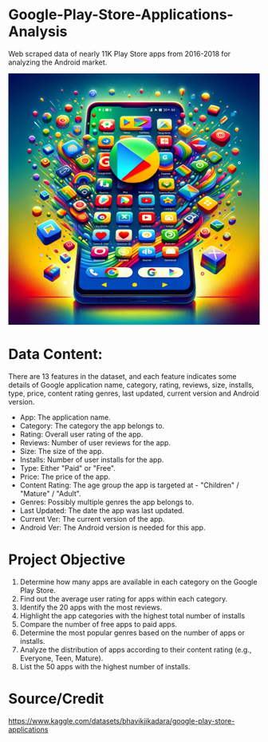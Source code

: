 # Google-Play-Store-Applications-Analysis
Web scraped data of nearly 11K Play Store apps from 2016-2018 for analyzing the Android market.

![](playstore.jpg)



# Data Content:

There are 13 features in the dataset, and each feature indicates some details of Google application name, category, rating, reviews, size, installs, type, price, content rating genres, last updated, current version and Android version.
- App: The application name.
- Category: The category the app belongs to.
- Rating: Overall user rating of the app.
- Reviews: Number of user reviews for the app.
- Size: The size of the app.
- Installs: Number of user installs for the app.
- Type: Either "Paid" or "Free".
- Price: The price of the app.
- Content Rating: The age group the app is targeted at - "Children" / "Mature" / "Adult".
- Genres: Possibly multiple genres the app belongs to.
- Last Updated: The date the app was last updated.
- Current Ver: The current version of the app.
- Android Ver: The Android version is needed for this app.

# Project Objective
1. Determine how many apps are available in each category on the Google Play Store.
2. Find out the average user rating for apps within each category.
3. Identify the 20 apps with the most reviews.
4. Highlight the app categories with the highest total number of installs
5. Compare the number of free apps to paid apps.
6. Determine the most popular genres based on the number of apps or installs.
7. Analyze the distribution of apps according to their content rating (e.g., Everyone, Teen, Mature).
8. List the 50 apps with the highest number of installs.

# Source/Credit 
https://www.kaggle.com/datasets/bhavikjikadara/google-play-store-applications
